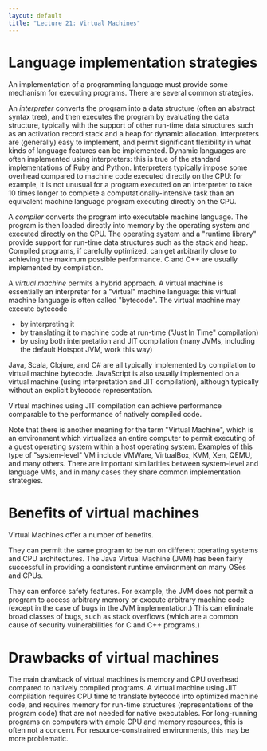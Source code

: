 ```yaml
---
layout: default
title: "Lecture 21: Virtual Machines"
---
```


# Language implementation strategies

An implementation of a programming language must provide some mechanism for executing programs.  There are several common strategies.

An *interpreter* converts the program into a data structure (often an abstract syntax tree), and then executes the program by evaluating the data structure, typically with the support of other run-time data structures such as an activation record stack and a heap for dynamic allocation.  Interpreters are (generally) easy to implement, and permit significant flexibility in what kinds of language features can be implemented.  Dynamic languages are often implemented using interpreters: this is true of the standard implementations of Ruby and Python.  Interpreters typically impose some overhead compared to machine code executed directly on the CPU: for example, it is not unusual for a program executed on an interpreter to take 10 times longer to complete a computationally-intensive task than an equivalent machine language program executing directly on the CPU.

A *compiler* converts the program into executable machine language.  The program is then loaded directly into memory by the operating system and executed directly on the CPU.  The operating system and a "runtime library" provide support for run-time data structures such as the stack and heap.  Compiled programs, if carefully optimized, can get arbitrarily close to achieving the maximum possible performance.  C and C++ are usually implemented by compilation.

A *virtual machine* permits a hybrid approach.  A virtual machine is essentially an interpreter for a "virtual" machine language: this virtual machine language is often called "bytecode".  The virtual machine may execute bytecode

* by interpreting it
* by translating it to machine code at run-time ("Just In Time" compilation)
* by using both interpretation and JIT compilation (many JVMs, including the default Hotspot JVM, work this way)

Java, Scala, Clojure, and C# are all typically implemented by compilation to virtual machine bytecode.  JavaScript is also usually implemented on a virtual machine (using interpretation and JIT compilation), although typically without an explicit bytecode representation.

Virtual machines using JIT compilation can achieve performance comparable to the performance of natively compiled code.

Note that there is another meaning for the term "Virtual Machine", which is an environment which virtualizes an entire computer to permit executing of a guest operating system within a host operating system.  Examples of this type of "system-level" VM include VMWare, VirtualBox, KVM, Xen, QEMU, and many others.  There are important similarities between system-level and language VMs, and in many cases they share common implementation strategies.

# Benefits of virtual machines

Virtual Machines offer a number of benefits.

They can permit the same program to be run on different operating systems and CPU architectures.  The Java Virtual Machine (JVM) has been fairly successful in providing a consistent runtime environment on many OSes and CPUs.

They can enforce safety features.  For example, the JVM does not permit a program to access arbitrary memory or execute arbitrary machine code (except in the case of bugs in the JVM implementation.)  This can eliminate broad classes of bugs, such as stack overflows (which are a common cause of security vulnerabilities for C and C++ programs.)

# Drawbacks of virtual machines

The main drawback of virtual machines is memory and CPU overhead compared to natively compiled programs.  A virtual machine using JIT compilation requires CPU time to translate bytecode into optimized machine code, and requires memory for run-time structures (representations of the program code) that are not needed for native executables.  For long-running programs on computers with ample CPU and memory resources, this is often not a concern.  For resource-constrained environments, this may be more problematic.

<!-- vim:set wrap: ­-->
<!-- vim:set linebreak: -->
<!-- vim:set nolist: -->
